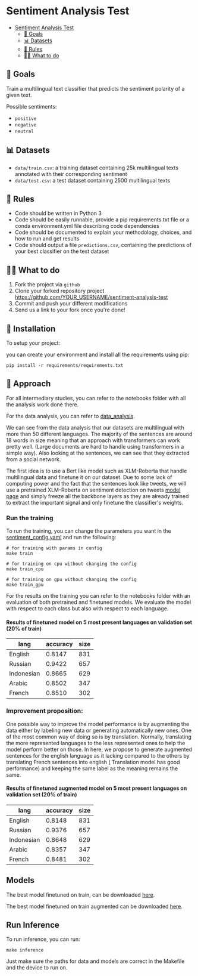 # Sentiment Analysis Test

- [Sentiment Analysis Test](#sentiment-analysis-test)
  - [🎯 Goals](#user-content--goals)
  - [📊 Datasets](#user-content--datasets)
  - [📖 Rules](#user-content--rules)
  - [👩‍💻 What to do](#user-content--what-to-do)

## 🎯 Goals

Train a multilingual text classifier that predicts the sentiment polarity of a given text.

Possible sentiments:
* `positive`
* `negative`
* `neutral`

## 📊 Datasets

* `data/train.csv`: a training dataset containing 25k multilingual texts annotated with their corresponding sentiment
* `data/test.csv`: a test dataset containing 2500 multilingual texts

## 📖 Rules

* Code should be written in Python 3
* Code should be easily runnable, provide a pip requirements.txt file or a conda environment.yml file describing code dependencies
* Code should be documented to explain your methodology, choices, and how to run and get results
* Code should output a file `predictions.csv`, containing the predictions of your best classifier on the test dataset

## 👩‍💻 What to do

1. Fork the project via `github`
2. Clone your forked repository project https://github.com/YOUR_USERNAME/sentiment-analysis-test
3. Commit and push your different modifications
4. Send us a link to your fork once you're done!

## 🤖 Installation
To setup your project:

you can create your environment and install all the requirements using pip:
```
pip install -r requirements/requirements.txt
```

## 📖 Approach
For all intermediary studies, you can refer
to the notebooks folder with all the analysis work done there.

For the data analysis, you can refer to [data_analysis](https://github.com/sadeqa/sentiment-analysis-test/blob/master/notebooks/data_analysis.ipynb).

We can see from the data analysis that our datasets are multilingual 
with more than 50 different languages. The majority of the sentences are
around 18 words in size meaning that an approach with transformers can work pretty 
well. (Large documents are hard to handle using transformers in a simple way).
Also looking at the sentences, we can see that they extracted from a social network.

The first idea is to use a Bert like model such as XLM-Roberta that handle
multilingual data and finetune it on our dataset. Due to some lack of
computing power and the fact that the sentences look like tweets, we will 
use a pretrained XLM-Roberta on sentiment detection on tweets [model page](https://huggingface.co/cardiffnlp/twitter-xlm-roberta-base-sentiment) 
and simply freeze all the backbone layers as they are already trained to
extract the important signal and only finetune the classifier's weights.

### Run the training
To run the training, you can change the parameters you want in the 
[sentiment_config.yaml](https://github.com/sadeqa/sentiment-analysis-test/blob/master/config/sentiment_config.yaml) 
and run the following:
```
# for training with params in config
make train

# for training on cpu without changing the config 
make train_cpu

# for training on gpu without changing the config 
make train_gpu
```

For the results on the training you can refer to the notebooks folder 
with an evaluation of both pretrained and finetuned models. We evaluate 
the model with respect to each class but also with respect to each language.

#### Results of finetuned model on 5 most present languages on validation set (20% of train)
| lang  | accuracy  | size |   
|---|---|---|
|  English | 0.8147 |  831 |   
|  Russian | 0.9422 |  657 |
|  Indonesian | 0.8665 |  629 |
|  Arabic | 0.8502 |  347 |
|  French | 0.8510 |  302 |

### Improvement proposition:
One possible way to improve the model performance is by augmenting the data either
by labeling new data or generating automatically new ones. One of the most 
common way of doing so is by translation. Normally, translating the more represented
languages to the less represented ones to help the model perform better on those.
In here, we propose to generate augmented sentences 
for the english language as it lacking compared to the others 
by translating French sentences into english ( Translation model has good performance)
and keeping the same label as the meaning remains the same. 

#### Results of finetuned augmented model on 5 most present languages on validation set (20% of train)
| lang  | accuracy  | size |   
|---|---|---|
|  English | 0.8148 |  831 |   
|  Russian | 0.9376 |  657 |
|  Indonesian | 0.8648 |  629 |
|  Arabic | 0.8357 |  347 |
|  French | 0.8481 |  302 |



##  Models
The best model finetuned on train, can be downloaded [here](https://drive.google.com/file/d/1ilSiREEcshWA49ks0_57cOVA8RO8b4Cc/view?usp=sharing).

The best model finetuned on train augmented can be downloaded [here](https://drive.google.com/file/d/1BRqRcVmFqe1zaqJWsUyFpl6eK3fWD6Xq/view?usp=sharing).

## Run Inference
To run inference, you can run:
```
make inference
```
Just make sure the paths for data and models are correct in the Makefile and 
the device to run on.
